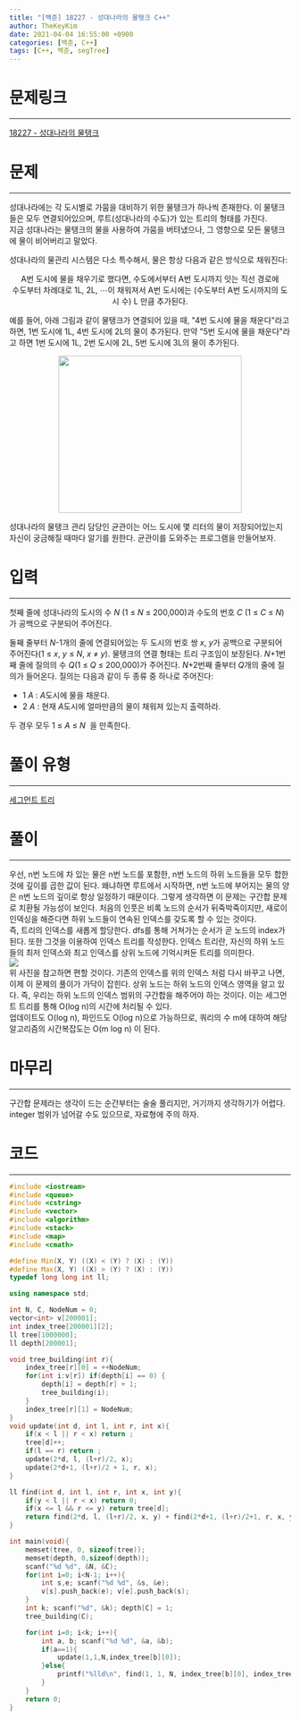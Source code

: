 ```yaml
---
title: "[백준] 18227 - 성대나라의 물탱크 C++"
author: TheKeyKim
date: 2021-04-04 16:55:00 +0900
categories: [백준, C++]
tags: [C++, 백준, segTree]
---
```


# 문제링크
***
[18227 - 성대나라의 물탱크](https://www.acmicpc.net/problem/12967)
# 문제
***
<div id="problem_description" class="problem-text">
				<p>성대나라에는 각 도시별로 가뭄을 대비하기 위한 물탱크가 하나씩 존재한다. 이 물탱크들은 모두 연결되어있으며, 루트(성대나라의 수도)가 있는 트리의 형태를 가진다.<br>
지금 성대나라는 물탱크의 물을 사용하여 가뭄을 버텨냈으나, 그 영향으로 모든 물탱크에 물이 비어버리고 말았다.</p>

<p>성대나라의 물관리 시스템은 다소 특수해서, 물은 항상 다음과 같은 방식으로 채워진다:</p>

<p style="text-align: center;">A번 도시에 물을 채우기로 했다면, 수도에서부터 A번 도시까지 잇는 직선 경로에<br>
수도부터 차례대로 1L, 2L, ⋯이 채워져서 A번 도시에는&nbsp;(수도부터 A번&nbsp;도시까지의 도시 수) L 만큼 추가된다.</p>

<p>예를 들어, 아래 그림과 같이 물탱크가 연결되어 있을 때, "4번 도시에 물을 채운다"라고 하면, 1번 도시에 1L, 4번 도시에 2L의 물이&nbsp;추가된다. 만약&nbsp;"5번 도시에 물을 채운다"라고 하면 1번 도시에 1L, 2번 도시에 2L, 5번 도시에 3L의 물이&nbsp;추가된다.</p>

<p style="text-align: center;"><img alt="" src="https://upload.acmicpc.net/fec2163d-bb74-46cd-b0eb-dad3b005ea12/-/crop/596x510/38,52/-/preview/" style="height: 281px; width: 328px;"></p>

<p>성대나라의 물탱크 관리 담당인 균관이는 어느 도시에 몇 리터의 물이 저장되어있는지 자신이 궁금해질 때마다 알기를 원한다. 균관이를 도와주는 프로그램을 만들어보자.</p>
</div>

# 입력
********************************
<div id="problem_input" class="problem-text">
    <p>첫째 줄에 성대나라의 도시의 수 <em>N&nbsp;</em>(1 ≤ <em>N</em> ≤ 200,000)과 수도의 번호 <em>C&nbsp;</em>(1 ≤ <em>C&nbsp;</em>≤&nbsp;<em>N</em>)가 공백으로 구분되어 주어진다.</p>

<p>둘째 줄부터 <em>N</em>-1개의 줄에 연결되어있는 두 도시의 번호 쌍 <em>x</em>, <em>y</em>가 공백으로 구분되어 주어진다(1 ≤ <em>x</em>,&nbsp;<em>y&nbsp;</em>≤ <em>N</em>, <em>x&nbsp;</em>≠&nbsp;<em>y</em>). 물탱크의 연결 형태는 트리 구조임이 보장된다.&nbsp;<em>N</em>+1번째 줄에 질의의 수 <em>Q</em>(1 ≤ <em>Q&nbsp;</em>≤&nbsp;200,000)가 주어진다.&nbsp;<em>N</em>+2번째 줄부터 <em>Q</em>개의 줄에 질의가 들어온다. 질의는 다음과 같이 두 종류 중 하나로 주어진다:</p>

<ul>
	<li>1 <em>A</em> :&nbsp;<em>A</em>도시에 물을 채운다.</li>
	<li>2 <em>A</em>&nbsp;: 현재 <em>A</em>도시에 얼마만큼의 물이 채워져 있는지 출력하라.</li>
</ul>

<p>두 경우 모두 1 ≤ <em>A</em> ≤ <em>N&nbsp;&nbsp;</em>을 만족한다.</p>

</div>

# 풀이 유형
***
[세그먼트 트리](/tags/segtree)

# 풀이
***
우선, n번 노드에 차 있는 물은 n번 노드를 포함한, n번 노드의 하위 노드들을 모두 합한 것에 깊이를 곱한 값이 된다. 왜냐하면 루트에서 시작하면, n번 노드에 부어지는 물의 양은 n번 노드의 깊이로 항상 일정하기 때문이다. 그렇게 생각하면 이 문제는 구간합 문제로 치환될 가능성이 보인다. 처음의 인풋은 비록 노드의 순서가 뒤죽박죽이지만, 새로이 인덱싱을 해준다면 하위 노드들이 연속된 인덱스를 갖도록 할 수 있는 것이다. <br>
즉, 트리의 인덱스를 새롭게 할당한다. dfs를 통해 거쳐가는 순서가 곧 노드의 index가 된다. 또한 그것을 이용하여 인덱스 트리를 작성한다. 인덱스 트리란, 자신의 하위 노드들의 최저 인덱스와 최고 인덱스를 상위 노드에 기억시켜둔 트리를 의미한다. <br>
<img src="../../images/18227_0.png"><br>
위 사진을 참고하면 편할 것이다. 기존의 인덱스를 위의 인덱스 처럼 다시 바꾸고 나면, 이제 이 문제의 풀이가 가닥이 잡힌다. 상위 노드는 하위 노드의 인덱스 영역을 알고 있다. 즉, 우리는 하위 노드의 인덱스 범위의 구간합을 해주어야 하는 것이다. 이는 세그먼트 트리를 통해 O(log n)의 시간에 처리될 수 있다.<br>
업데이트도 O(log n), 파인드도 O(log n)으로 가능하므로, 쿼리의 수 m에 대하여 해당 알고리즘의 시간복잡도는 O(m log n) 이 된다.


# 마무리
***
구간합 문제라는 생각이 드는 순간부터는 술술 풀리지만, 거기까지 생각하기가 어렵다. integer 범위가 넘어갈 수도 있으므로, 자료형에 주의 하자.

# 코드
***
```c++
#include <iostream>
#include <queue>
#include <cstring>
#include <vector>
#include <algorithm>
#include <stack>
#include <map>
#include <cmath>

#define Min(X, Y) ((X) < (Y) ? (X) : (Y))
#define Max(X, Y) ((X) > (Y) ? (X) : (Y))
typedef long long int ll;

using namespace std;

int N, C, NodeNum = 0;
vector<int> v[200001];
int index_tree[200001][2];
ll tree[1000000];
ll depth[200001];

void tree_building(int r){
    index_tree[r][0] = ++NodeNum;
    for(int i:v[r]) if(depth[i] == 0) {
        depth[i] = depth[r] + 1;
        tree_building(i);
    }
    index_tree[r][1] = NodeNum;
}
void update(int d, int l, int r, int x){
    if(x < l || r < x) return ;
    tree[d]++;
    if(l == r) return ;
    update(2*d, l, (l+r)/2, x);
    update(2*d+1, (l+r)/2 + 1, r, x);
}

ll find(int d, int l, int r, int x, int y){
    if(y < l || r < x) return 0;
    if(x <= l && r <= y) return tree[d];
    return find(2*d, l, (l+r)/2, x, y) + find(2*d+1, (l+r)/2+1, r, x, y);
}

int main(void){ 
    memset(tree, 0, sizeof(tree));  
    memset(depth, 0,sizeof(depth));
    scanf("%d %d", &N, &C);
    for(int i=0; i<N-1; i++){
        int s,e; scanf("%d %d", &s, &e);
        v[s].push_back(e); v[e].push_back(s);
    }
    int k; scanf("%d", &k); depth[C] = 1;
    tree_building(C); 

    for(int i=0; i<k; i++){
        int a, b; scanf("%d %d", &a, &b);
        if(a==1){
            update(1,1,N,index_tree[b][0]);
        }else{
            printf("%lld\n", find(1, 1, N, index_tree[b][0], index_tree[b][1]) * depth[b]);
        }
    }
    return 0;
}
```
